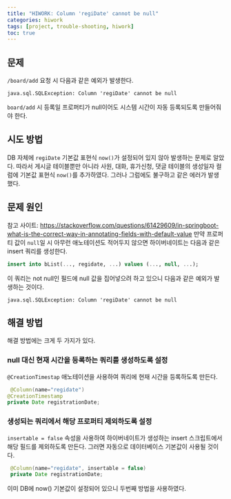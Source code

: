 ```yaml
---
title: "HIWORK: Column 'regiDate' cannot be null"
categories: hiwork
tags: [project, trouble-shooting, hiwork]
toc: true
---
```



## 문제

`/board/add` 요청 시 다음과 같은 예외가 발생한다.

```
java.sql.SQLException: Column 'regiDate' cannot be null
```

`board/add` 시 등록일 프로퍼티가 null이어도 시스템 시간이 자동 등록되도록 만들어줘야 한다.



## 시도 방법

DB 자체에  `regiDate` 기본값 표현식 `now()`가 설정되어 있지 않아 발생하는 문제로 알았다. 따라서 게시글 테이블뿐만 아니라 사원, 대화, 휴가신청, 댓글 테이블의 생성일자 컬럼에 기본값 표현식 `now()`를 추가하였다. 그러나 그럼에도 불구하고 같은 에러가 발생했다.



## 문제 원인

참고 사이트:
https://stackoverflow.com/questions/61429609/in-springboot-what-is-the-correct-way-in-annotating-fields-with-default-value 
만약 프로퍼티 값이 `null`일 시 아무런 애노테이션도 적어두지 않으면 하이버네이트는 다음과 같은 insert 쿼리를 생성한다.

```sql
insert into bList(..., regidate, ...) values (..., null, ...);
```
이 쿼리는 not null인 필드에 null 값을 집어넣으려 하고 있으니 다음과 같은 예외가 발생하는 것이다.
```
java.sql.SQLException: Column 'regiDate' cannot be null
```



## 해결 방법

해결 방법에는 크게 두 가지가 있다. 
### null 대신 현재 시간을 등록하는 쿼리를 생성하도록 설정
`@CreationTimestap` 애노테이션을 사용하여 쿼리에 현재 시간을 등록하도록 만든다.
```java
 @Column(name="regidate")
@CreationTimestamp
private Date registrationDate;
```

### 생성되는 쿼리에서 해당 프로퍼티 제외하도록 설정
`insertable = false` 속성을 사용하여 하이버네이트가 생성하는 insert 스크립트에서 해당 필드를 제외하도록 만든다. 그러면 자동으로 데이터베이스 기본값이 사용될 것이다.
```java
 @Column(name="regidate", insertable = false)
 private Date registrationDate;
```

이미 DB에 now() 기본값이 설정되어 있으니 두번째 방법을 사용하였다.